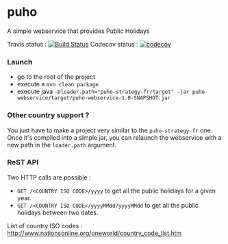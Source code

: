 # puho
A simple webservice that provides Public Holidays

Travis status : [![Build Status](https://travis-ci.org/awillemant/puho.svg?branch=master)](https://travis-ci.org/awillemant/puho)
Codecov status : [![codecov](https://codecov.io/gh/awillemant/puho/branch/master/graph/badge.svg)](https://codecov.io/gh/awillemant/puho)

### Launch
- go to the root of the project
- execute a `mvn clean package`
- execute java `-Dloader.path="puho-strategy-fr/target" -jar puho-webservice/target/puho-webservice-1.0-SNAPSHOT.jar`

### Other country support ?
You just have to make a project very similar to the `puho-strategy-fr` one. Once it's compiled into a simple jar, you can relaunch the webservice with a new path in the `loader.path` argument.

### ReST API
Two HTTP calls are possible :
- `GET /<COUNTRY ISO CODE>/yyyy` to get all the public holidays for a given year.
- `GET /<COUNTRY ISO CODE>/yyyyMMdd/yyyyMMdd` to get all the public holidays between two dates.

List of country ISO codes : http://www.nationsonline.org/oneworld/country_code_list.htm
